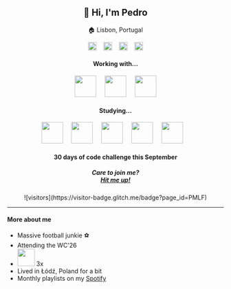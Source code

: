 <h2 align='center'>👋 Hi, I'm Pedro</h2>

<p align='center'>🏠 Lisbon, Portugal</p>

<p align='center'>
    <a href="https://www.linkedin.com/in/pedromlfonseca/"><img width='20px' src="https://encrypted-tbn0.gstatic.com/images?q=tbn%3AANd9GcSf_KBK_0_rRw9zkazLgksl6dNMasmTiN6SqA&usqp=CAU" /></a>&nbsp;&nbsp;&nbsp;
    <a href="mailto:pmlfonseca@outlook.com"><img width='20px' src="https://www.freepnglogos.com/uploads/logo-outlook-png/file-microsoft-office-outlook-logo-present-svg-wikipedia-1.png" /></a>&nbsp;&nbsp;&nbsp;
    <a href="https://open.spotify.com/user/21xkghmsk6kr5jao2aniugvda"><img width='20px' src="https://dashboard.snapcraft.io/site_media/appmedia/2017/12/spotify-linux-256.png" /></a>&nbsp;&nbsp;&nbsp;
    <a href="https://dev.to/pmlf"><img width='20px' src="https://encrypted-tbn0.gstatic.com/images?q=tbn%3AANd9GcT6K0at0isJpj-3SbFLWmjREDEI3zDdgbFGuA&usqp=CAU" /></a>
</p>

<h4 align='center'>Working with...</h4>
<p align='center'>
    <img height='50px' src="https://upload.wikimedia.org/wikipedia/commons/thumb/9/99/Unofficial_JavaScript_logo_2.svg/1200px-Unofficial_JavaScript_logo_2.svg.png" />&nbsp;&nbsp;&nbsp;&nbsp;
    <img height='50px' src="https://seeklogo.com/images/C/c-sharp-c-logo-02F17714BA-seeklogo.com.png" />&nbsp;&nbsp;&nbsp;&nbsp;
    <img height='50px' src="https://image.flaticon.com/icons/svg/29/29611.svg" />
</p>

<h4 align='center'>Studying...</h4>
<p align='center'>
   <img height='50px' src="https://upload.wikimedia.org/wikipedia/commons/thumb/8/80/HTML5_logo_resized.svg/725px-HTML5_logo_resized.svg.png" />&nbsp;&nbsp;&nbsp;&nbsp;
   <img height='50px' src="https://upload.wikimedia.org/wikipedia/commons/d/d5/CSS3_logo_and_wordmark.svg" />&nbsp;&nbsp;&nbsp;&nbsp;
   <img height='50px' src="https://upload.wikimedia.org/wikipedia/commons/thumb/9/99/Unofficial_JavaScript_logo_2.svg/1200px-Unofficial_JavaScript_logo_2.svg.png" />&nbsp;&nbsp;&nbsp;&nbsp;
   <img height='50px' src="https://upload.wikimedia.org/wikipedia/commons/thumb/9/96/Sass_Logo_Color.svg/1200px-Sass_Logo_Color.svg.png" />&nbsp;&nbsp;&nbsp;&nbsp;
   <img height='50px' src="https://i.pinimg.com/originals/84/b1/06/84b1065e798f61aa80b8670a4b6fbb4d.png" />&nbsp;&nbsp;&nbsp;&nbsp;
</p>

<h4 align='center'>30 days of code challenge this September</h4>
<h5 align='center'>
    Care to join me?
    <br>
    <a href="https://www.linkedin.com/in/pedromlfonseca/">Hit me up!</a>
</h5>

<div align='center'>![visitors](https://visitor-badge.glitch.me/badge?page_id=PMLF)</div>

<hr>

#### More about me
- Massive football junkie ⚽
- Attending the WC'26
- <img width='40px' src="https://cdnimages01.azureedge.net/renascenca/logo_websummit1122977bdefaultlarge_1024.jpg" /> 3x
- Lived in Łódź, Poland for a bit
- Monthly playlists on my <a href="https://open.spotify.com/user/21xkghmsk6kr5jao2aniugvda">Spotify</a>
